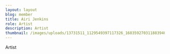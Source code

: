 ```yaml
---
layout: layout
blog: member
title: Airi Jenkins
role: Artist
description: Artist
thumbnail: /images/uploads/13731511_1129549397117326_1683592703118839409_n.jpg
---
```

Artist
